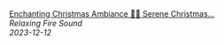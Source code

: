<!--2024-01-14 01:04:00-->
<div class="yb">
  <a class="nodecor" href="/index.html?relaks/enchanting_christmas_ambiance_serene_christmas_classics_on_piano_with_cozy_fireplace">
    <img class="preview" data-videoid="VBEWpTIfIMk" src="https://i.ytimg.com/vi/VBEWpTIfIMk/hqdefault.jpg" align="middle" alt="">
  </a>
  <div class="inlbl text">
    <a class="nodecor" href="/index.html?relaks/enchanting_christmas_ambiance_serene_christmas_classics_on_piano_with_cozy_fireplace">Enchanting Christmas Ambiance 🎄🎅 Serene Christmas...</a><br>
    <i class="smaller2">Relaxing Fire Sound</i><br>
    <i class="smaller3">2023-12-12</i>
  </div>
</div>
